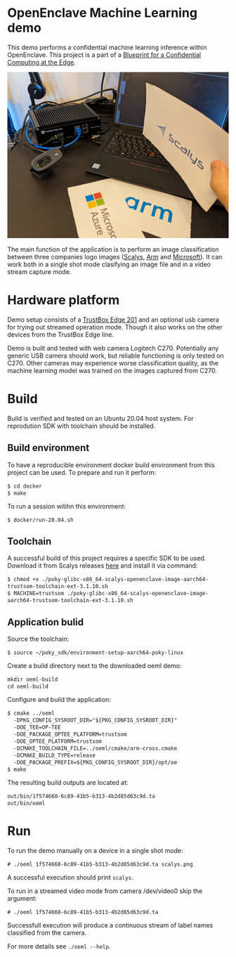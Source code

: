 # OpenEnclave Machine Learning demo

This demo performs a confidential machine learning inference within OpenEnclave.
This project is a part of a  [Blueprint for a Confidential Computing at the Edge](https://github.com/Azure-Samples/Project_Confidential_Apps_for_IoT_with_Enclaves).

<img src="./docs/images/oeml-demo.jpg" alt="OpenEnclave demo" width="640">

The main function of the application is to perform an image classification
between three companies logo images ([Scalys](https://scalys.com), [Arm](https://www.arm.com) and [Microsoft](https://www.microsoft.com)). It can work
both in a single shot mode clasifying an image file and in a video stream capture mode.

# Hardware platform

Demo setup consists of a [TrustBox Edge 201](https://scalys.com/trustbox-edge-201/) and an optional usb camera for trying
out streamed operation mode. Though it also works on the other devices from the TrustBox Edge line.

Demo is built and tested with web camera Logitech C270. Potentially any generic
USB camera should  work, but reliable functioning is only tested on C270. Other
cameras may experience worse classification quality, as the machine learning
model was trained on the images captured from C270.

# Build

Build is verified and tested on an Ubuntu 20.04 host system. For reprodution SDK with toolchain should be installed.

## Build environment

To have a reproducible environment docker build environment from this project
can be used. To prepare and run it perform:
```
$ cd docker
$ make
```

To run a session witihn this environment:
```
$ docker/run-20.04.sh
```

## Toolchain

A successful build of this project requires a specific SDK to be used. Download it from
Scalys releases [here](http://trustbox.scalys.com/pub/openenclave/poky-glibc-x86_64-scalys-openenclave-image-aarch64-trustsom-toolchain-ext-3.1.10.sh) and install it via command:

```
$ chmod +x ./poky-glibc-x86_64-scalys-openenclave-image-aarch64-trustsom-toolchain-ext-3.1.10.sh
$ MACHINE=trustsom ./poky-glibc-x86_64-scalys-openenclave-image-aarch64-trustsom-toolchain-ext-3.1.10.sh
```

## Application bulid

Source the toolchain:
```
$ source ~/poky_sdk/environment-setup-aarch64-poky-linux
```

Create a build directory next to the downloaded oeml demo:
```
mkdir oeml-build
cd oeml-build
```

Configure and build the application:
```
$ cmake ../oeml
  -DPKG_CONFIG_SYSROOT_DIR="${PKG_CONFIG_SYSROOT_DIR}"
  -DOE_TEE=OP-TEE
  -DOE_PACKAGE_OPTEE_PLATFORM=trustsom
  -DOE_OPTEE_PLATFORM=trustsom
  -DCMAKE_TOOLCHAIN_FILE=../oeml/cmake/arm-cross.cmake
  -DCMAKE_BUILD_TYPE=release
  -DOE_PACKAGE_PREFIX=${PKG_CONFIG_SYSROOT_DIR}/opt/oe
$ make
```

The resulting build outputs are located at:
```
out/bin/1f574668-6c89-41b5-b313-4b2d85d63c9d.ta
out/bin/oeml
```

# Run

To run the demo manually on a device in a single shot mode:
```
# ./oeml 1f574668-6c89-41b5-b313-4b2d85d63c9d.ta scalys.png
```
A successful execution should print `scalys`.

To run in a streamed video mode from camera /dev/video0 skip the argument:
```
# ./oeml 1f574668-6c89-41b5-b313-4b2d85d63c9d.ta
```
Successfull execution will produce a continuous stream of label names classified from the camera.

For more details see `./oeml --help`.
